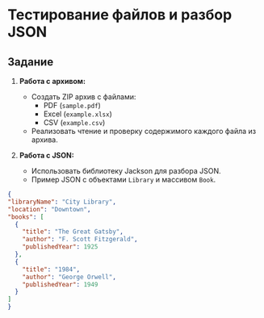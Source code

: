 # Тестирование файлов и разбор JSON

## Задание

1. **Работа с архивом:**
   - Создать ZIP архив с файлами:
     - PDF (`sample.pdf`)
     - Excel (`example.xlsx`)
     - CSV (`example.csv`)
   - Реализовать чтение и проверку содержимого каждого файла из архива.

2. **Работа с JSON:**
   - Использовать библиотеку Jackson для разбора JSON.
   - Пример JSON с объектами `Library` и массивом `Book`.

      
     
  ```json
{
  "libraryName": "City Library",
  "location": "Downtown",
  "books": [
    {
      "title": "The Great Gatsby",
      "author": "F. Scott Fitzgerald",
      "publishedYear": 1925
    },
    {
      "title": "1984",
      "author": "George Orwell",
      "publishedYear": 1949
    }
  ]
}


